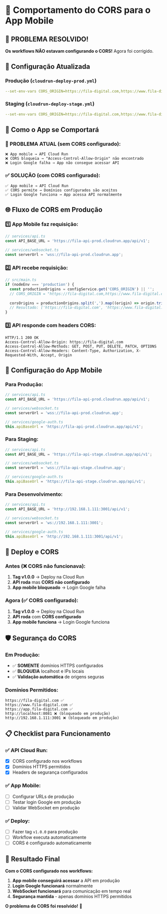 # 📱 Comportamento do CORS para o App Mobile

## 🚨 **PROBLEMA RESOLVIDO!**

**Os workflows NÃO estavam configurando o CORS!** Agora foi corrigido.

## 🔧 **Configuração Atualizada**

### **Produção** (`cloudrun-deploy-prod.yml`)
```yaml
--set-env-vars CORS_ORIGIN=https://fila-digital.com,https://www.fila-digital.com,https://app.fila-digital.com
```

### **Staging** (`cloudrun-deploy-stage.yml`)
```yaml
--set-env-vars CORS_ORIGIN=https://fila-digital.com,https://www.fila-digital.com,https://app.fila-digital.com
```

## 📱 **Como o App se Comportará**

### **🚫 PROBLEMA ATUAL (sem CORS configurado):**
```
❌ App mobile → API Cloud Run
❌ CORS bloqueia → "Access-Control-Allow-Origin" não encontrado
❌ Login Google falha → App não consegue acessar API
```

### **✅ SOLUÇÃO (com CORS configurado):**
```
✅ App mobile → API Cloud Run
✅ CORS permite → Domínios configurados são aceitos
✅ Login Google funciona → App acessa API normalmente
```

## 🌐 **Fluxo de CORS em Produção**

### **1️⃣ App Mobile faz requisição:**
```typescript
// services/api.ts
const API_BASE_URL = 'https://fila-api-prod.cloudrun.app/api/v1';

// services/websocket.ts
const serverUrl = 'wss://fila-api-prod.cloudrun.app';
```

### **2️⃣ API recebe requisição:**
```typescript
// src/main.ts
if (nodeEnv === 'production') {
  const productionOrigins = configService.get('CORS_ORIGIN') || '';
  // CORS_ORIGIN = "https://fila-digital.com,https://www.fila-digital.com,https://app.fila-digital.com"
  
  corsOrigins = productionOrigins.split(',').map((origin) => origin.trim());
  // Resultado: ['https://fila-digital.com', 'https://www.fila-digital.com', 'https://app.fila-digital.com']
}
```

### **3️⃣ API responde com headers CORS:**
```http
HTTP/1.1 200 OK
Access-Control-Allow-Origin: https://fila-digital.com
Access-Control-Allow-Methods: GET, POST, PUT, DELETE, PATCH, OPTIONS
Access-Control-Allow-Headers: Content-Type, Authorization, X-Requested-With, Accept, Origin
```

## 🎯 **Configuração do App Mobile**

### **Para Produção:**
```typescript
// services/api.ts
const API_BASE_URL = 'https://fila-api-prod.cloudrun.app/api/v1';

// services/websocket.ts
const serverUrl = 'wss://fila-api-prod.cloudrun.app';

// services/google-auth.ts
this.apiBaseUrl = 'https://fila-api-prod.cloudrun.app/api/v1';
```

### **Para Staging:**
```typescript
// services/api.ts
const API_BASE_URL = 'https://fila-api-stage.cloudrun.app/api/v1';

// services/websocket.ts
const serverUrl = 'wss://fila-api-stage.cloudrun.app';

// services/google-auth.ts
this.apiBaseUrl = 'https://fila-api-stage.cloudrun.app/api/v1';
```

### **Para Desenvolvimento:**
```typescript
// services/api.ts
const API_BASE_URL = 'http://192.168.1.111:3001/api/v1';

// services/websocket.ts
const serverUrl = 'ws://192.168.1.111:3001';

// services/google-auth.ts
this.apiBaseUrl = 'http://192.168.1.111:3001/api/v1';
```

## 🔄 **Deploy e CORS**

### **Antes (❌ CORS não funcionava):**
1. **Tag v1.0.0** → Deploy na Cloud Run
2. **API roda** mas **CORS não configurado**
3. **App mobile bloqueado** → Login Google falha

### **Agora (✅ CORS configurado):**
1. **Tag v1.0.0** → Deploy na Cloud Run
2. **API roda** com **CORS configurado**
3. **App mobile funciona** → Login Google funciona

## 🛡️ **Segurança do CORS**

### **Em Produção:**
- ✅ **SOMENTE** domínios HTTPS configurados
- ✅ **BLOQUEIA** localhost e IPs locais
- ✅ **Validação automática** de origens seguras

### **Domínios Permitidos:**
```
https://fila-digital.com ✅
https://www.fila-digital.com ✅
https://app.fila-digital.com ✅
http://localhost:8081 ❌ (bloqueado em produção)
http://192.168.1.111:3001 ❌ (bloqueado em produção)
```

## 📋 **Checklist para Funcionamento**

### **✅ API Cloud Run:**
- [x] CORS configurado nos workflows
- [x] Domínios HTTPS permitidos
- [x] Headers de segurança configurados

### **✅ App Mobile:**
- [ ] Configurar URLs de produção
- [ ] Testar login Google em produção
- [ ] Validar WebSocket em produção

### **✅ Deploy:**
- [ ] Fazer tag `v1.0.0` para produção
- [ ] Workflow executa automaticamente
- [ ] CORS é configurado automaticamente

## 🎉 **Resultado Final**

**Com o CORS configurado nos workflows:**

1. **App mobile conseguirá acessar** a API em produção
2. **Login Google funcionará** normalmente
3. **WebSocket funcionará** para comunicação em tempo real
4. **Segurança mantida** - apenas domínios HTTPS permitidos

**O problema de CORS foi resolvido!** 🚀
